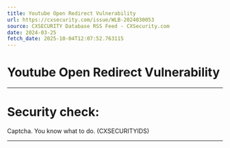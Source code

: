 ```yaml
---
title: Youtube Open Redirect Vulnerability
url: https://cxsecurity.com/issue/WLB-2024030053
source: CXSECURITY Database RSS Feed - CXSecurity.com
date: 2024-03-25
fetch_date: 2025-10-04T12:07:52.763115
---
```


# Youtube Open Redirect Vulnerability

---

# Security check:

Captcha. You know what to do. (CXSECURITYIDS)

---